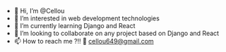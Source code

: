 - 👋 Hi, I’m @Cellou
- 👀 I’m interested in web development technologies
- 🌱 I’m currently learning Django and React
- 💞️ I’m looking to collaborate on any project based on Django and React
- 📫 How to reach me ?!! 💬 cellou649@gmail.com

<!---
Cellou404/Cellou404 is a ✨ special ✨ repository because its `README.md` (this file) appears on your GitHub profile.
You can click the Preview link to take a look at your changes.
--->

